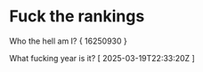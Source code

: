 # Fuck the rankings

Who the hell am I?
{ 16250930 }

What fucking year is it?
[ 2025-03-19T22:33:20Z ]
